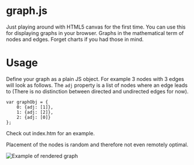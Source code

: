 graph.js
===

Just playing around with HTML5 canvas for the first time. You can use this for displaying
graphs in your browser. Graphs in the mathematical term of nodes and edges. Forget
charts if you had those in mind.

Usage
===

Define your graph as a plain JS object. For example 3 nodes with 3 edges will look as follows. The `adj` property is a list of nodes where an edge leads to (There is no distinction between directed and undirected edges for now).

```
var graphObj = {
    0: {adj: [1]},
    1: {adj: [2]},
    2: {adj: [0]}
};
```

Check out index.htm for an example.

Placement of the nodes is random and therefore not even remotely optimal.

![Example of rendered graph](https://raw.github.com/florianletsch/graph.js/master/example.png)